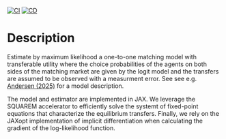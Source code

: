 [![CI](https://github.com/esbenscriver/SolveOneToOneMatching/actions/workflows/ci.yml/badge.svg)](https://github.com/esbenscriver/Estimate-matching-model/actions/workflows/ci.yml)
[![CD](https://github.com/esbenscriver/SolveOneToOneMatching/actions/workflows/cd.yml/badge.svg)](https://github.com/esbenscriver/Estimate-matching-model/actions/workflows/cd.yml)

# Description
Estimate by maximum likelihood a one-to-one matching model with transferable utility where the choice probabilities of the agents on both sides of the matching market are given by the logit model and the transfers are assumed to be observed with a measurment error. See see e.g. [Andersen (2025)](https://arxiv.org/pdf/2409.05518) for a model description.

The model and estimator are implemented in JAX. We leverage the SQUAREM accelerator to efficiently solve the systemt of fixed-point equations that characterize the equilibrium transfers. Finally, we rely on the JAXopt implementation of implicit differentiation when calculating the gradient of the log-likelihood function.